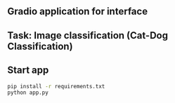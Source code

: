 ## Gradio application for interface

## Task: Image classification (Cat-Dog Classification)

## Start app

```bash
pip install -r requirements.txt
python app.py
```

